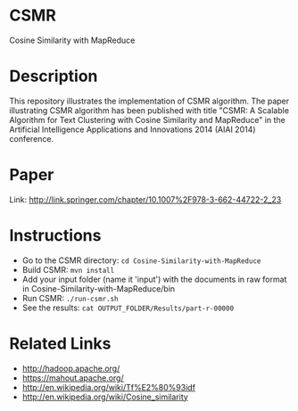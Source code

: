 CSMR
====

Cosine Similarity with MapReduce

Description
====
This repository illustrates the implementation of CSMR algorithm. The paper illustrating CSMR algorithm has been published  with title "CSMR: A Scalable Algorithm for Text Clustering with Cosine Similarity and MapReduce" in the Artificial Intelligence Applications and Innovations 2014 (AIAI 2014) conference.

Paper
====
Link: http://link.springer.com/chapter/10.1007%2F978-3-662-44722-2_23

Instructions
====
* Go to the CSMR directory: `cd Cosine-Similarity-with-MapReduce`
* Build CSMR: `mvn install`
* Add your input folder (name it 'input') with the documents in raw format in Cosine-Similarity-with-MapReduce/bin
* Run CSMR: `./run-csmr.sh`
* See the results: `cat OUTPUT_FOLDER/Results/part-r-00000`

Related Links
====
* http://hadoop.apache.org/
* https://mahout.apache.org/
* http://en.wikipedia.org/wiki/Tf%E2%80%93idf
* http://en.wikipedia.org/wiki/Cosine_similarity
